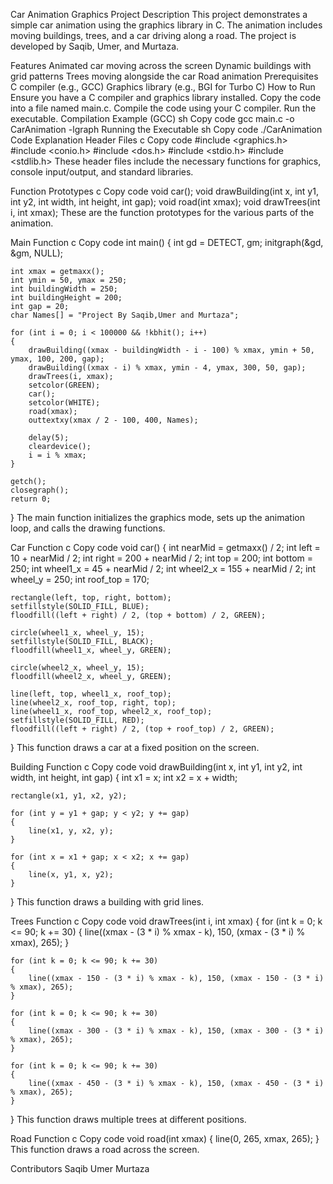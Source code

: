 Car Animation Graphics Project
Description
This project demonstrates a simple car animation using the graphics library in C. The animation includes moving buildings, trees, and a car driving along a road. The project is developed by Saqib, Umer, and Murtaza.

Features
Animated car moving across the screen
Dynamic buildings with grid patterns
Trees moving alongside the car
Road animation
Prerequisites
C compiler (e.g., GCC)
Graphics library (e.g., BGI for Turbo C)
How to Run
Ensure you have a C compiler and graphics library installed.
Copy the code into a file named main.c.
Compile the code using your C compiler.
Run the executable.
Compilation Example (GCC)
sh
Copy code
gcc main.c -o CarAnimation -lgraph
Running the Executable
sh
Copy code
./CarAnimation
Code Explanation
Header Files
c
Copy code
#include <graphics.h>
#include <conio.h>
#include <dos.h>
#include <stdio.h>
#include <stdlib.h>
These header files include the necessary functions for graphics, console input/output, and standard libraries.

Function Prototypes
c
Copy code
void car();
void drawBuilding(int x, int y1, int y2, int width, int height, int gap);
void road(int xmax);
void drawTrees(int i, int xmax);
These are the function prototypes for the various parts of the animation.

Main Function
c
Copy code
int main()
{
    int gd = DETECT, gm;
    initgraph(&gd, &gm, NULL);

    int xmax = getmaxx();
    int ymin = 50, ymax = 250;
    int buildingWidth = 250;
    int buildingHeight = 200;
    int gap = 20;
    char Names[] = "Project By Saqib,Umer and Murtaza";

    for (int i = 0; i < 100000 && !kbhit(); i++)
    {
        drawBuilding((xmax - buildingWidth - i - 100) % xmax, ymin + 50, ymax, 100, 200, gap);
        drawBuilding((xmax - i) % xmax, ymin - 4, ymax, 300, 50, gap);
        drawTrees(i, xmax);
        setcolor(GREEN);
        car();
        setcolor(WHITE);
        road(xmax);
        outtextxy(xmax / 2 - 100, 400, Names);

        delay(5);
        cleardevice();
        i = i % xmax;
    }

    getch();
    closegraph();
    return 0;
}
The main function initializes the graphics mode, sets up the animation loop, and calls the drawing functions.

Car Function
c
Copy code
void car()
{
    int nearMid = getmaxx() / 2;
    int left = 10 + nearMid / 2;
    int right = 200 + nearMid / 2;
    int top = 200;
    int bottom = 250;
    int wheel1_x = 45 + nearMid / 2;
    int wheel2_x = 155 + nearMid / 2;
    int wheel_y = 250;
    int roof_top = 170;

    rectangle(left, top, right, bottom);
    setfillstyle(SOLID_FILL, BLUE);
    floodfill((left + right) / 2, (top + bottom) / 2, GREEN);

    circle(wheel1_x, wheel_y, 15);
    setfillstyle(SOLID_FILL, BLACK);
    floodfill(wheel1_x, wheel_y, GREEN);

    circle(wheel2_x, wheel_y, 15);
    floodfill(wheel2_x, wheel_y, GREEN);

    line(left, top, wheel1_x, roof_top);
    line(wheel2_x, roof_top, right, top);
    line(wheel1_x, roof_top, wheel2_x, roof_top);
    setfillstyle(SOLID_FILL, RED);
    floodfill((left + right) / 2, (top + roof_top) / 2, GREEN);
}
This function draws a car at a fixed position on the screen.

Building Function
c
Copy code
void drawBuilding(int x, int y1, int y2, int width, int height, int gap)
{
    int x1 = x;
    int x2 = x + width;

    rectangle(x1, y1, x2, y2);

    for (int y = y1 + gap; y < y2; y += gap)
    {
        line(x1, y, x2, y);
    }

    for (int x = x1 + gap; x < x2; x += gap)
    {
        line(x, y1, x, y2);
    }
}
This function draws a building with grid lines.

Trees Function
c
Copy code
void drawTrees(int i, int xmax)
{
    for (int k = 0; k <= 90; k += 30)
    {
        line((xmax - (3 * i) % xmax - k), 150, (xmax - (3 * i) % xmax), 265);
    }

    for (int k = 0; k <= 90; k += 30)
    {
        line((xmax - 150 - (3 * i) % xmax - k), 150, (xmax - 150 - (3 * i) % xmax), 265);
    }

    for (int k = 0; k <= 90; k += 30)
    {
        line((xmax - 300 - (3 * i) % xmax - k), 150, (xmax - 300 - (3 * i) % xmax), 265);
    }

    for (int k = 0; k <= 90; k += 30)
    {
        line((xmax - 450 - (3 * i) % xmax - k), 150, (xmax - 450 - (3 * i) % xmax), 265);
    }
}
This function draws multiple trees at different positions.

Road Function
c
Copy code
void road(int xmax)
{
    line(0, 265, xmax, 265);
}
This function draws a road across the screen.

Contributors
Saqib
Umer
Murtaza
